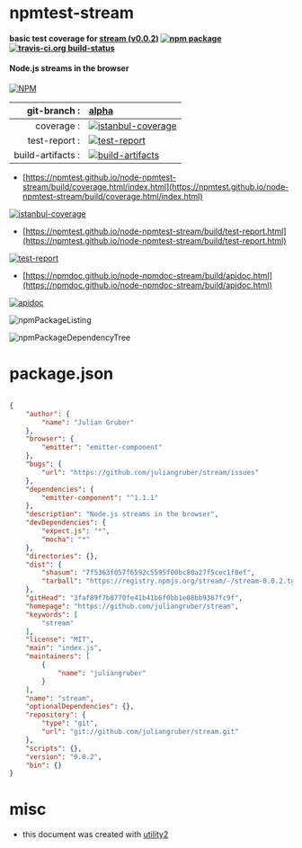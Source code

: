 # npmtest-stream

#### basic test coverage for  [stream (v0.0.2)](https://github.com/juliangruber/stream)  [![npm package](https://img.shields.io/npm/v/npmtest-stream.svg?style=flat-square)](https://www.npmjs.org/package/npmtest-stream) [![travis-ci.org build-status](https://api.travis-ci.org/npmtest/node-npmtest-stream.svg)](https://travis-ci.org/npmtest/node-npmtest-stream)

#### Node.js streams in the browser

[![NPM](https://nodei.co/npm/stream.png?downloads=true&downloadRank=true&stars=true)](https://www.npmjs.com/package/stream)

| git-branch : | [alpha](https://github.com/npmtest/node-npmtest-stream/tree/alpha)|
|--:|:--|
| coverage : | [![istanbul-coverage](https://npmtest.github.io/node-npmtest-stream/build/coverage.badge.svg)](https://npmtest.github.io/node-npmtest-stream/build/coverage.html/index.html)|
| test-report : | [![test-report](https://npmtest.github.io/node-npmtest-stream/build/test-report.badge.svg)](https://npmtest.github.io/node-npmtest-stream/build/test-report.html)|
| build-artifacts : | [![build-artifacts](https://npmtest.github.io/node-npmtest-stream/glyphicons_144_folder_open.png)](https://github.com/npmtest/node-npmtest-stream/tree/gh-pages/build)|

- [https://npmtest.github.io/node-npmtest-stream/build/coverage.html/index.html](https://npmtest.github.io/node-npmtest-stream/build/coverage.html/index.html)

[![istanbul-coverage](https://npmtest.github.io/node-npmtest-stream/build/screenCapture.buildCi.browser.%252Ftmp%252Fbuild%252Fcoverage.lib.html.png)](https://npmtest.github.io/node-npmtest-stream/build/coverage.html/index.html)

- [https://npmtest.github.io/node-npmtest-stream/build/test-report.html](https://npmtest.github.io/node-npmtest-stream/build/test-report.html)

[![test-report](https://npmtest.github.io/node-npmtest-stream/build/screenCapture.buildCi.browser.%252Ftmp%252Fbuild%252Ftest-report.html.png)](https://npmtest.github.io/node-npmtest-stream/build/test-report.html)

- [https://npmdoc.github.io/node-npmdoc-stream/build/apidoc.html](https://npmdoc.github.io/node-npmdoc-stream/build/apidoc.html)

[![apidoc](https://npmdoc.github.io/node-npmdoc-stream/build/screenCapture.buildCi.browser.%252Ftmp%252Fbuild%252Fapidoc.html.png)](https://npmdoc.github.io/node-npmdoc-stream/build/apidoc.html)

![npmPackageListing](https://npmtest.github.io/node-npmtest-stream/build/screenCapture.npmPackageListing.svg)

![npmPackageDependencyTree](https://npmtest.github.io/node-npmtest-stream/build/screenCapture.npmPackageDependencyTree.svg)



# package.json

```json

{
    "author": {
        "name": "Julian Gruber"
    },
    "browser": {
        "emitter": "emitter-component"
    },
    "bugs": {
        "url": "https://github.com/juliangruber/stream/issues"
    },
    "dependencies": {
        "emitter-component": "^1.1.1"
    },
    "description": "Node.js streams in the browser",
    "devDependencies": {
        "expect.js": "*",
        "mocha": "*"
    },
    "directories": {},
    "dist": {
        "shasum": "7f5363f057f6592c5595f00bc80a27f5cec1f0ef",
        "tarball": "https://registry.npmjs.org/stream/-/stream-0.0.2.tgz"
    },
    "gitHead": "3faf89f7b8770fe41b41b6f0bb1e08bb9367fc9f",
    "homepage": "https://github.com/juliangruber/stream",
    "keywords": [
        "stream"
    ],
    "license": "MIT",
    "main": "index.js",
    "maintainers": [
        {
            "name": "juliangruber"
        }
    ],
    "name": "stream",
    "optionalDependencies": {},
    "repository": {
        "type": "git",
        "url": "git://github.com/juliangruber/stream.git"
    },
    "scripts": {},
    "version": "0.0.2",
    "bin": {}
}
```



# misc
- this document was created with [utility2](https://github.com/kaizhu256/node-utility2)
